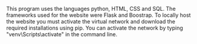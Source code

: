 This program uses the languages python, HTML, CSS and SQL. The frameworks used for the website were Flask and Boostrap. 
To locally host the website you must activate the virtual network and download the required installations using pip. 
You can activate the  network by typing "venv\Scripts\activate" in the command line.
